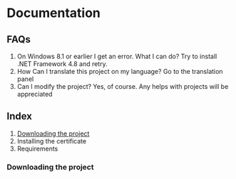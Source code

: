 # Documentation
## FAQs
1. On Windows 8.1 or earlier I get an error. What I can do? Try to install .NET Framework 4.8 and retry.
2. How Can I translate this project on my language? Go to the translation panel
3. Can I modify the project? Yes, of course. Any helps with projects will be appreciated

## Index
1. [Downloading the project](https://vichingo455.github.io/Windows-ISO-Downloader/docs/#downloading-the-project)
2. Installing the certificate
3. Requirements

### Downloading the project
